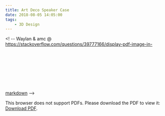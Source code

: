 ```yaml
---
title: Art Deco Speaker Case
date: 2018-08-05 14:05:00
tags: 
    - 3D Design
---
```

<! -- Waylan & amc @ https://stackoverflow.com/questions/39777166/display-pdf-image-in-markdown -->
<object data="https://butty-builds.me/public/C++%20Programming%20eLogbook.pdf" type="application/pdf" width="700px" height="700px">
    <embed src="https://butty-builds.me/public/C++%20Programming%20eLogbook.pdf">
        <p>This browser does not support PDFs. Please download the PDF to view it: <a href="https://butty-builds.me/public/C++%20Programming%20eLogbook.pdf">Download PDF</a>.</p>
    </embed>
</object>



